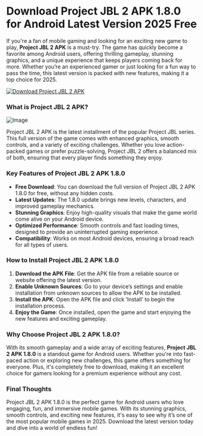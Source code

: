 # Download Project JBL 2 APK 1.8.0 for Android Latest Version 2025 Free

If you're a fan of mobile gaming and looking for an exciting new game to play, **Project JBL 2 APK** is a must-try. The game has quickly become a favorite among Android users, offering thrilling gameplay, stunning graphics, and a unique experience that keeps players coming back for more. Whether you’re an experienced gamer or just looking for a fun way to pass the time, this latest version is packed with new features, making it a top choice for 2025.

[![Download Project JBL 2 APK](https://img.shields.io/badge/Download-Project_JBL_2_APK-blue?style=for-the-badge&logo=appveyor)](https://apkbros.com/project-jbl-2-apk/)

### What is Project JBL 2 APK?

![Image](https://github.com/user-attachments/assets/54d017cf-5f3d-4fa4-b1f9-91c6628754f9)

Project JBL 2 APK is the latest installment of the popular Project JBL series. This full version of the game comes with enhanced graphics, smooth controls, and a variety of exciting challenges. Whether you love action-packed games or prefer puzzle-solving, Project JBL 2 offers a balanced mix of both, ensuring that every player finds something they enjoy.

### Key Features of Project JBL 2 APK 1.8.0

- **Free Download**: You can download the full version of Project JBL 2 APK 1.8.0 for free, without any hidden costs.
- **Latest Updates**: The 1.8.0 update brings new levels, characters, and improved gameplay mechanics.
- **Stunning Graphics**: Enjoy high-quality visuals that make the game world come alive on your Android device.
- **Optimized Performance**: Smooth controls and fast loading times, designed to provide an uninterrupted gaming experience.
- **Compatibility**: Works on most Android devices, ensuring a broad reach for all types of users.

### How to Install Project JBL 2 APK 1.8.0

1. **Download the APK File**: Get the APK file from a reliable source or website offering the latest version.
2. **Enable Unknown Sources**: Go to your device’s settings and enable installation from unknown sources to allow the APK to be installed.
3. **Install the APK**: Open the APK file and click ‘Install’ to begin the installation process.
4. **Enjoy the Game**: Once installed, open the game and start enjoying the new features and exciting gameplay.

### Why Choose Project JBL 2 APK 1.8.0?

With its smooth gameplay and a wide array of exciting features, **Project JBL 2 APK 1.8.0** is a standout game for Android users. Whether you're into fast-paced action or exploring new challenges, this game offers something for everyone. Plus, it's completely free to download, making it an excellent choice for gamers looking for a premium experience without any cost.

### Final Thoughts

Project JBL 2 APK 1.8.0 is the perfect game for Android users who love engaging, fun, and immersive mobile games. With its stunning graphics, smooth controls, and exciting new features, it's easy to see why it’s one of the most popular mobile games in 2025. Download the latest version today and dive into a world of endless fun!
